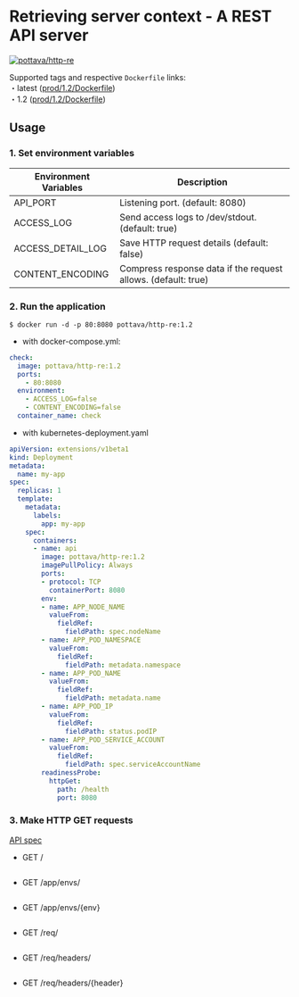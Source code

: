 # Retrieving server context - A REST API server

[![pottava/http-re](http://dockeri.co/image/pottava/http-re)](https://hub.docker.com/r/pottava/http-re/)

Supported tags and respective `Dockerfile` links:  
・latest ([prod/1.2/Dockerfile](https://github.com/pottava/http-return-everything/blob/master/prod/1.2/Dockerfile))  
・1.2 ([prod/1.2/Dockerfile](https://github.com/pottava/http-return-everything/blob/master/prod/1.2/Dockerfile))  

## Usage

### 1. Set environment variables

Environment Variables     | Description                                       |
------------------------- | ------------------------------------------------- |
API_PORT                  | Listening port. (default: 8080) | 
ACCESS_LOG                | Send access logs to /dev/stdout. (default: true) | 
ACCESS_DETAIL_LOG         | Save HTTP request details (default: false) | 
CONTENT_ENCODING          | Compress response data if the request allows. (default: true) |

### 2. Run the application

`$ docker run -d -p 80:8080 pottava/http-re:1.2`

* with docker-compose.yml:  

```yaml
check:
  image: pottava/http-re:1.2
  ports:
    - 80:8080
  environment:
    - ACCESS_LOG=false
    - CONTENT_ENCODING=false
  container_name: check
```

* with kubernetes-deployment.yaml

```yaml
apiVersion: extensions/v1beta1
kind: Deployment
metadata:
  name: my-app
spec:
  replicas: 1
  template:
    metadata:
      labels:
        app: my-app
    spec:
      containers:
      - name: api
        image: pottava/http-re:1.2
        imagePullPolicy: Always
        ports:
        - protocol: TCP
          containerPort: 8080
        env:
        - name: APP_NODE_NAME
          valueFrom:
            fieldRef:
              fieldPath: spec.nodeName
        - name: APP_POD_NAMESPACE
          valueFrom:
            fieldRef:
              fieldPath: metadata.namespace
        - name: APP_POD_NAME
          valueFrom:
            fieldRef:
              fieldPath: metadata.name
        - name: APP_POD_IP
          valueFrom:
            fieldRef:
              fieldPath: status.podIP
        - name: APP_POD_SERVICE_ACCOUNT
          valueFrom:
            fieldRef:
              fieldPath: spec.serviceAccountName
        readinessProbe:
          httpGet:
            path: /health
            port: 8080
```

### 3. Make HTTP GET requests

[API spec](https://github.com/pottava/http-return-everything/blob/master/spec.yaml)

- GET /

<img alt="" src="https://raw.githubusercontent.com/wiki/pottava/http-return-everything/images/everything.png" style="max-width: 100%;">

- GET /app/envs/

<img alt="" src="https://raw.githubusercontent.com/wiki/pottava/http-return-everything/images/app-envs.png" style="max-width: 100%;">

- GET /app/envs/{env}

<img alt="" src="https://raw.githubusercontent.com/wiki/pottava/http-return-everything/images/app-envs-key.png" style="max-width: 100%;">

- GET /req/

<img alt="" src="https://raw.githubusercontent.com/wiki/pottava/http-return-everything/images/req.png" style="max-width: 100%;">

- GET /req/headers/

<img alt="" src="https://raw.githubusercontent.com/wiki/pottava/http-return-everything/images/req-headers.png" style="max-width: 100%;">

- GET /req/headers/{header}

<img alt="" src="https://raw.githubusercontent.com/wiki/pottava/http-return-everything/images/req-headers-key.png" style="max-width: 100%;">
